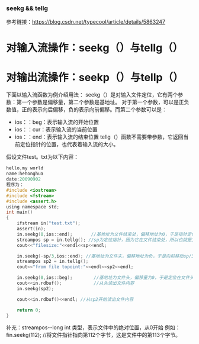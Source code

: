 ### seekg && tellg
参考链接：https://blog.csdn.net/typecool/article/details/5863247
# 对输入流操作：seekg（）与tellg（）
# 对输出流操作：seekp（）与tellp（）
下面以输入流函数为例介绍用法：
seekg（）是对输入文件定位，它有两个参数：第一个参数是偏移量，第二个参数是基地址。
对于第一个参数，可以是正负数值，正的表示向后偏移，负的表示向前偏移。而第二个参数可以是：
- ios：：beg：表示输入流的开始位置
- ios：：cur：表示输入流的当前位置
- ios：：end：表示输入流的结束位置
tellg（）函数不需要带参数，它返回当前定位指针的位置，也代表着输入流的大小。

假设文件test。txt为以下内容：
```c
hello,my world
name:hehonghua
date:20090902
程序为：
#include <iostream>
#include <fstream>
#include <assert.h>
using namespace std;
int main()
{
    ifstream in("test.txt");
    assert(in);
    in.seekg(0,ios::end);       //基地址为文件结束处，偏移地址为0，于是指针定位在文件结束处
    streampos sp = in.tellg(); //sp为定位指针，因为它在文件结束处，所以也就是文件的大小
    cout<<"filesize:"<<endl<<sp<<endl;

    in.seekg(-sp/3,ios::end); //基地址为文件末，偏移地址为负，于是向前移动sp/3个字节
    streampos sp2 = in.tellg();
    cout<<"from file topoint:"<<endl<<sp2<<endl;

    in.seekg(0,ios::beg);        //基地址为文件头，偏移量为0，于是定位在文件头
    cout<<in.rdbuf();            //从头读出文件内容
    in.seekg(sp2);

    cout<<in.rdbuf()<<endl; //从sp2开始读出文件内容

    return 0;
}
```
补充：streampos--long int 类型，表示文件中的绝对位置，从0开始
例如：fin.seekg(112); //将文件指针指向第112个字节，这是文件中的第113个字节。